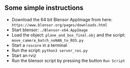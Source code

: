 ## Some simple instructions

- Download the 64 bit Blensor AppImage from here: `https://www.blensor.org/pages/downloads.html`
- Start blensor: `./Blensor-x64.AppImage`
- Load the object: `plane_and_box_final.obj` and the script: `move_camera_batch_noNAN_to_ROS.py`
- Start a `roscore` in a terminal
- Run the script: `python3 server_ros.py`
- Start an rviz
- Run the blensor script by pressing the button `Run Script`
